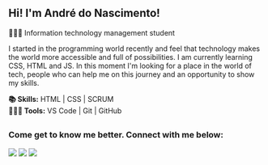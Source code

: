 ## Hi! I'm André do Nascimento!

👨🏽‍🎓 Information technology management student <br>

I started in the programming world recently and  feel that technology makes the world more accessible and full of possibilities.
I am currently learning CSS, HTML and JS. In this moment I'm looking for a place in the world of tech, people who can help me on this journey and an opportunity to show my skills.

<strong>📚 Skills:</strong> HTML | CSS | SCRUM <br>
<strong>👨🏽‍💻 Tools:</strong> VS Code | Git | GitHub

##
### Come get to know me better. Connect with me below:

<a href="mailto:nascimentoandredd@gmail.com" target="_blank"><img src="https://img.shields.io/badge/Gmail-D14836?style=for-the-badge&logo=gmail&logoColor=white"></a>
<a href="https://www.instagram.com/nascimentoandree/" target="_blank"><img src="https://img.shields.io/badge/Instagram-E4405F?style=for-the-badge&logo=instagram&logoColor=white"></a>
<a href="https://www.linkedin.com/in/andré-do-nascimento/" target="_blank"><img src="https://img.shields.io/badge/LinkedIn-0077B5?style=for-the-badge&logo=linkedin&logoColor=white"></a>




